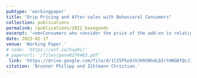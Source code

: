 ```yaml
---
pubtype: 'workingpaper'
title: "Drip Pricing and After-sales with Behavioral Consumers"
collection: publications
permalink: /publications/2022_basegoods
excerpt: '<em>Consumers who consider the price of the add-on in relation to the price of the previous base good purchase jeopardize the surplus of classical consumers.</em>'
date: 2023-02-17
venue: 'Working Paper.'
# code: 'https://osf.io/hup9c/'
# paperurl: '/files/pone0276463.pdf'
 link: 'https://drive.google.com/file/d/1lI5PSu9JVJH9SNhdLbIrtHNGBfQcJ3zw/view'
citation: 'Brunner Philipp and Zihlmann Christian.'
---
```

